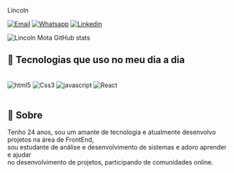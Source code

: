 Lincoln



[![Email](https://img.shields.io/badge/Microsoft_Outlook-0078D4?style=for-the-badge&logo=microsoft-outlook&logoColor=white)](mailto:lincolnk.k@hotmail.com)
[![Whatsapp](https://img.shields.io/badge/WhatsApp-25D366?style=for-the-badge&logo=whatsapp&logoColor=white)](https://api.whatsapp.com/send/?phone=5512996491481&text&type=phone_number&app_absent=0)
[![Linkedin](https://img.shields.io/badge/LinkedIn-0077B5?style=for-the-badge&logo=linkedin&logoColor=white)](https://www.linkedin.com/in/lincolnmota07/)

![Lincoln Mota GitHub stats](https://github-readme-stats.vercel.app/api?username=LincolnMota07&show_icons=true&theme=tokyonight)


## 🚀 Tecnologias que uso no meu dia a dia

<div style="display: inline_block"><br>
    <img align="center" alt="html5" src="https://img.shields.io/badge/HTML5-E34F26?style=for-the-badge&logo=html5&logoColor=white">
    <img align="center" alt="Css3" src="https://img.shields.io/badge/CSS3-1572B6?style=for-the-badge&logo=css3&logoColor=white">
    <img align="center" alt="javascript" src="https://img.shields.io/badge/JavaScript-323330?style=for-the-badge&logo=javascript&logoColor=F7DF1E">
    <img align="center" alt="React" src="https://img.shields.io/badge/React-20232A?style=for-the-badge&logo=react&logoColor=61DAFB">
</div><br>

## 📖 Sobre
<p>Tenho 24 anos, sou um amante de tecnologia e atualmente desenvolvo projetos na área de FrontEnd,<br> sou estudante de análise e desenvolvimento de sistemas e adoro aprender e ajudar<br> no desenvolvimento de projetos, participando de comunidades online.</p>
